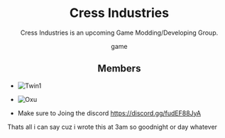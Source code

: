 <h1 align="center">Cress Industries</h1>

<p align="center">Cress Industries is an upcoming Game Modding/Developing Group.</p>
<p align="center">game</p>
<h2 align="center">Members</h2>

- ![Twin1](https://github.com/Twin1YT)

- ![Oxu](https://github.com/Oxuu1)

- Make sure to Joing the discord https://discord.gg/fudEF88JyA

Thats all i can say cuz i wrote this at 3am so goodnight or day whatever
